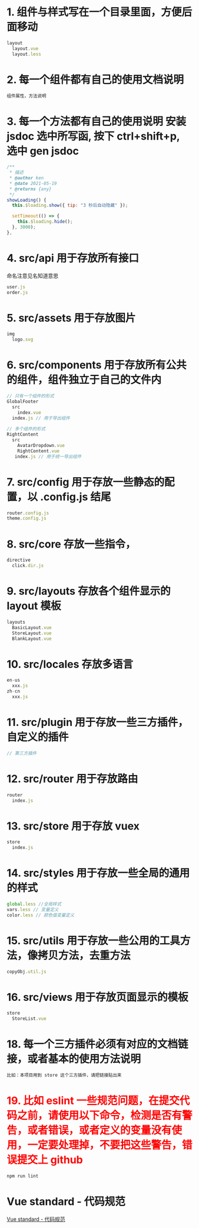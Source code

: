 # 1. 组件与样式写在一个目录里面，方便后面移动

```js
layout
  layout.vue
  layout.less
```

# 2. 每一个组件都有自己的使用文档说明

```md
组件属性，方法说明
```

# 3. 每一个方法都有自己的使用说明 安装 jsdoc 选中所写函, 按下 ctrl+shift+p, 选中 gen jsdoc

```js
/**
 * 描述
 * @author ken
 * @date 2021-05-19
 * @returns {any}
 */
showLoading() {
  this.$loading.show({ tip: "3 秒后自动隐藏" });

  setTimeout(() => {
    this.$loading.hide();
  }, 3000);
},
```

# 4. src/api 用于存放所有接口

命名注意见名知道意思

```js
user.js
order.js
```

# 5. src/assets 用于存放图片

```js
img
  logo.svg
```
# 6. src/components 用于存放所有公共的组件，组件独立于自己的文件内

```js
// 只有一个组件的形式
GlobalFooter 
  src
    index.vue
  index.js // 用于导出组件
  
// 多个组件的形式
RightContent
  src
    AvatarDropdown.vue
    RightContent.vue
   index.js // 用于统一导出组件
```

# 7. src/config 用于存放一些静态的配置，以 .config.js 结尾

```js
router.config.js
theme.config.js
```

# 8. src/core 存放一些指令，

```js
directive
  click.dir.js
```

# 9. src/layouts 存放各个组件显示的 layout 模板

```js
layouts
  BasicLayout.vue
  StoreLayout.vue
  BlankLayout.vue
```

# 10. src/locales 存放多语言

```js
en-us
  xxx.js
zh-cn
  xxx.js
```

# 11. src/plugin 用于存放一些三方插件，自定义的插件

```js
// 第三方插件
```

# 12. src/router 用于存放路由

```js
router
  index.js
```

# 13. src/store 用于存放 vuex

```js
store
  index.js
```

# 14. src/styles 用于存放一些全局的通用的样式

```js
global.less //全局样式
vars.less // 变量定义
color.less // 颜色值变量定义
```

# 15. src/utils 用于存放一些公用的工具方法，像拷贝方法，去重方法

```js
copyObj.util.js
```

# 16. src/views 用于存放页面显示的模板

```js
store
  StoreList.vue
```

# 18. 每一个三方插件必须有对应的文档链接，或者基本的使用方法说明

```js
比如：本项目用到 store 这个三方插件，请把链接贴出来
```

# <b style="color: red;">19. 比如 eslint 一些规范问题，在提交代码之前，请使用以下命令，检测是否有警告，或者错误，或者定义的变量没有使用，一定要处理掉，不要把这些警告，错误提交上 github</b>

```js
npm run lint 
```

# Vue standard - 代码规范

[Vue standard - 代码规范](https://yeungtg.github.io/vue-standard/htmlStarted.html)
